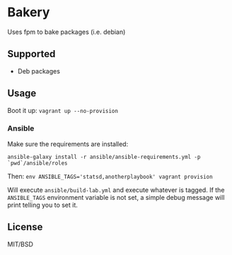 # Bakery

Uses fpm to bake packages (i.e. debian)

## Supported

- Deb packages

## Usage

Boot it up: `vagrant up --no-provision`

### Ansible

Make sure the requirements are installed:

    ansible-galaxy install -r ansible/ansible-requirements.yml -p `pwd`/ansible/roles

Then: `env ANSIBLE_TAGS='statsd,anotherplaybook' vagrant provision`

Will execute `ansible/build-lab.yml` and execute whatever is tagged. If the `ANSIBLE_TAGS` environment variable is not set, a simple debug message will print telling you to set it.

## License

MIT/BSD
